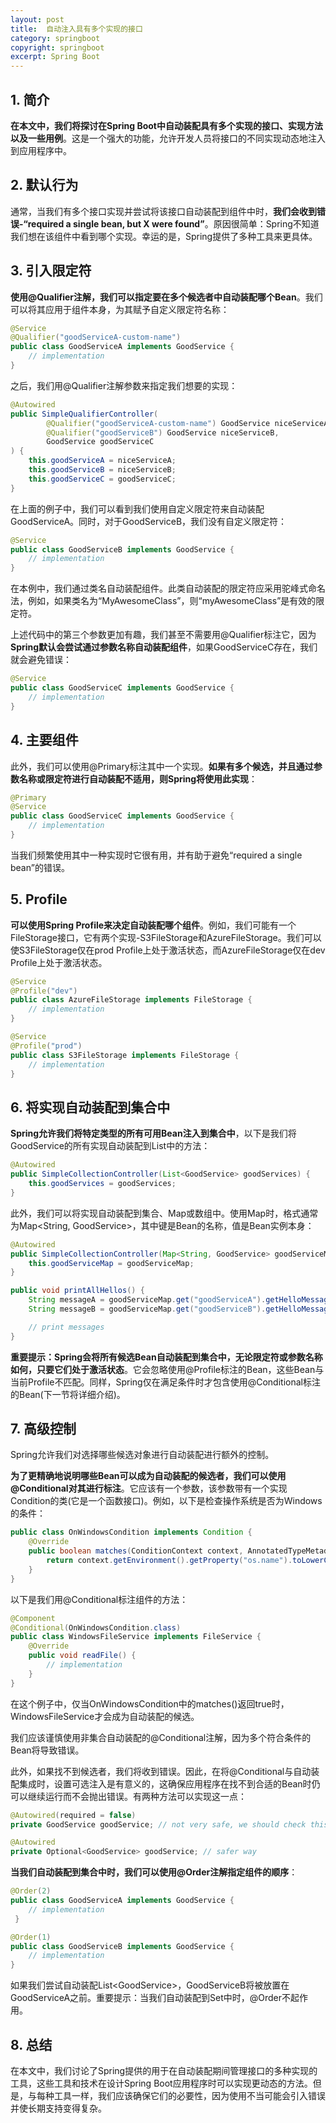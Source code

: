 ```yaml
---
layout: post
title:  自动注入具有多个实现的接口
category: springboot
copyright: springboot
excerpt: Spring Boot
---
```


## 1. 简介

**在本文中，我们将探讨在Spring Boot中自动装配具有多个实现的接口、实现方法以及一些用例**。这是一个强大的功能，允许开发人员将接口的不同实现动态地注入到应用程序中。

## 2. 默认行为

通常，当我们有多个接口实现并尝试将该接口自动装配到组件中时，**我们会收到错误-“required a single bean, but X were found”**。原因很简单：Spring不知道我们想在该组件中看到哪个实现。幸运的是，Spring提供了多种工具来更具体。

## 3. 引入限定符

**使用@Qualifier注解，我们可以指定要在多个候选者中自动装配哪个Bean**。我们可以将其应用于组件本身，为其赋予自定义限定符名称：

```java
@Service
@Qualifier("goodServiceA-custom-name")
public class GoodServiceA implements GoodService {
    // implementation
}
```

之后，我们用@Qualifier注解参数来指定我们想要的实现：

```java
@Autowired
public SimpleQualifierController(
        @Qualifier("goodServiceA-custom-name") GoodService niceServiceA,
        @Qualifier("goodServiceB") GoodService niceServiceB,
        GoodService goodServiceC
) {
    this.goodServiceA = niceServiceA;
    this.goodServiceB = niceServiceB;
    this.goodServiceC = goodServiceC;
}
```

在上面的例子中，我们可以看到我们使用自定义限定符来自动装配GoodServiceA。同时，对于GoodServiceB，我们没有自定义限定符：

```java
@Service
public class GoodServiceB implements GoodService {
    // implementation
}
```

在本例中，我们通过类名自动装配组件。此类自动装配的限定符应采用驼峰式命名法，例如，如果类名为“MyAwesomeClass”，则“myAwesomeClass”是有效的限定符。

上述代码中的第三个参数更加有趣，我们甚至不需要用@Qualifier标注它，因为**Spring默认会尝试通过参数名称自动装配组件**，如果GoodServiceC存在，我们就会避免错误：

```java
@Service
public class GoodServiceC implements GoodService {
    // implementation 
}
```

## 4. 主要组件

此外，我们可以使用@Primary标注其中一个实现。**如果有多个候选，并且通过参数名称或限定符进行自动装配不适用，则Spring将使用此实现**：

```java
@Primary
@Service
public class GoodServiceC implements GoodService {
    // implementation
}
```

当我们频繁使用其中一种实现时它很有用，并有助于避免“required a single bean”的错误。

## 5. Profile

**可以使用Spring Profile来决定自动装配哪个组件**。例如，我们可能有一个FileStorage接口，它有两个实现-S3FileStorage和AzureFileStorage。我们可以使S3FileStorage仅在prod Profile上处于激活状态，而AzureFileStorage仅在dev Profile上处于激活状态。

```java
@Service
@Profile("dev")
public class AzureFileStorage implements FileStorage {
    // implementation
}

@Service
@Profile("prod")
public class S3FileStorage implements FileStorage {
    // implementation
}
```

## 6. 将实现自动装配到集合中

**Spring允许我们将特定类型的所有可用Bean注入到集合中**，以下是我们将GoodService的所有实现自动装配到List中的方法：

```java
@Autowired
public SimpleCollectionController(List<GoodService> goodServices) {
    this.goodServices = goodServices;
}
```

此外，我们可以将实现自动装配到集合、Map或数组中。使用Map时，格式通常为Map<String, GoodService\>，其中键是Bean的名称，值是Bean实例本身：

```java
@Autowired
public SimpleCollectionController(Map<String, GoodService> goodServiceMap) {
    this.goodServiceMap = goodServiceMap;
}

public void printAllHellos() {
    String messageA = goodServiceMap.get("goodServiceA").getHelloMessage();
    String messageB = goodServiceMap.get("goodServiceB").getHelloMessage();

    // print messages
}
```

**重要提示：Spring会将所有候选Bean自动装配到集合中，无论限定符或参数名称如何，只要它们处于激活状态**。它会忽略使用@Profile标注的Bean，这些Bean与当前Profile不匹配。同样，Spring仅在满足条件时才包含使用@Conditional标注的Bean(下一节将详细介绍)。

## 7. 高级控制

Spring允许我们对选择哪些候选对象进行自动装配进行额外的控制。

**为了更精确地说明哪些Bean可以成为自动装配的候选者，我们可以使用@Conditional对其进行标注**。它应该有一个参数，该参数带有一个实现Condition的类(它是一个函数接口)。例如，以下是检查操作系统是否为Windows的条件：

```java
public class OnWindowsCondition implements Condition {
    @Override
    public boolean matches(ConditionContext context, AnnotatedTypeMetadata metadata) {
        return context.getEnvironment().getProperty("os.name").toLowerCase().contains("windows");
    }
}
```

以下是我们用@Conditional标注组件的方法：

```java
@Component
@Conditional(OnWindowsCondition.class)
public class WindowsFileService implements FileService {
    @Override
    public void readFile() {
        // implementation
    }
}
```

在这个例子中，仅当OnWindowsCondition中的matches()返回true时，WindowsFileService才会成为自动装配的候选。

我们应该谨慎使用非集合自动装配的@Conditional注解，因为多个符合条件的Bean将导致错误。

此外，如果找不到候选者，我们将收到错误。因此，在将@Conditional与自动装配集成时，设置可选注入是有意义的，这确保应用程序在找不到合适的Bean时仍可以继续运行而不会抛出错误。有两种方法可以实现这一点：

```java
@Autowired(required = false)
private GoodService goodService; // not very safe, we should check this for null

@Autowired
private Optional<GoodService> goodService; // safer way
```

**当我们自动装配到集合中时，我们可以使用@Order注解指定组件的顺序**：

```java
@Order(2) 
public class GoodServiceA implements GoodService { 
    // implementation
 } 

@Order(1) 
public class GoodServiceB implements GoodService {
    // implementation 
}
```

如果我们尝试自动装配List<GoodService\>，GoodServiceB将被放置在GoodServiceA之前。重要提示：当我们自动装配到Set中时，@Order不起作用。

## 8. 总结

在本文中，我们讨论了Spring提供的用于在自动装配期间管理接口的多种实现的工具，这些工具和技术在设计Spring Boot应用程序时可以实现更动态的方法。但是，与每种工具一样，我们应该确保它们的必要性，因为使用不当可能会引入错误并使长期支持变得复杂。